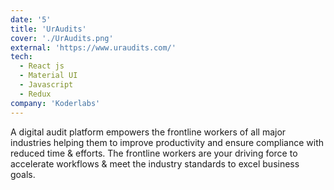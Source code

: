 ```yaml
---
date: '5'
title: 'UrAudits'
cover: './UrAudits.png'
external: 'https://www.uraudits.com/'
tech:
  - React js
  - Material UI
  - Javascript
  - Redux
company: 'Koderlabs'
---
```


A digital audit platform empowers the frontline workers of all major industries helping them to improve productivity and ensure compliance with reduced time & efforts.
The frontline workers are your driving force to accelerate workflows & meet the industry standards to excel business goals.
